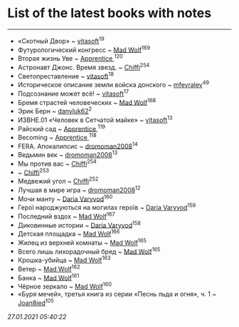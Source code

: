 # List of the latest books with notes
---

* «Скотный Двор» ~ [vitasoft](users/474/47446642-vkontakte)<sup>19</sup>
* Футурологический конгресс ~ [Mad Wolf](users/947/94738840-vkontakte)<sup>169</sup>
* Вторая жизнь Уве ~ [Apprentice ](users/528/52821952-vkontakte)<sup>120</sup>
* Астронавт Джонс. Время звезд. ~ [Chiffi](users/105/105831994080785626680-google)<sup>254</sup>
* Светопреставление ~ [vitasoft](users/474/47446642-vkontakte)<sup>18</sup>
* Историческое описание земли войска донского ~ [mfevralev](users/140/140966150-vkontakte)<sup>49</sup>
* Подсознание может всё! ~ [vitasoft](users/474/47446642-vkontakte)<sup>17</sup>
* Бремя страстей человеческих ~ [Mad Wolf](users/947/94738840-vkontakte)<sup>168</sup>
* Эрик Берн ~ [danyluk62](users/374/374149854-vkontakte)<sup>2</sup>
* ИЗВНЕ.01 «Человек в Сетчатой майке» ~ [vitasoft](users/474/47446642-vkontakte)<sup>13</sup>
* Райский сад ~ [Apprentice ](users/528/52821952-vkontakte)<sup>119</sup>
* Becoming ~ [Apprentice ](users/528/52821952-vkontakte)<sup>118</sup>
* FERA. Апокалипсис ~ [dromoman2008](users/444/44461886-yandex)<sup>14</sup>
* Ведьмин век ~ [dromoman2008](users/444/44461886-yandex)<sup>13</sup>
* Мы против вас ~ [Chiffi](users/105/105831994080785626680-google)<sup>254</sup>
*  ~ [Chiffi](users/105/105831994080785626680-google)<sup>253</sup>
* Медвежий угол ~ [Chiffi](users/105/105831994080785626680-google)<sup>252</sup>
* Лучшая в мире игра ~ [dromoman2008](users/444/44461886-yandex)<sup>12</sup>
* Мочи манту ~ [Daria Varyvod](users/829/829893410524253-facebook)<sup>160</sup>
* Герої народжуються на могилах героїв ~ [Daria Varyvod](users/829/829893410524253-facebook)<sup>159</sup>
* Последний вздох ~ [Mad Wolf](users/947/94738840-vkontakte)<sup>167</sup>
* Диковинные истории ~ [Daria Varyvod](users/829/829893410524253-facebook)<sup>158</sup>
* Детская площадка ~ [Mad Wolf](users/947/94738840-vkontakte)<sup>166</sup>
* Жилец из верхней комнаты ~ [Mad Wolf](users/947/94738840-vkontakte)<sup>165</sup>
* Всего лишь лихорадочный бред ~ [Mad Wolf](users/947/94738840-vkontakte)<sup>165</sup>
* Крошка-убийца ~ [Mad Wolf](users/947/94738840-vkontakte)<sup>163</sup>
* Ветер ~ [Mad Wolf](users/947/94738840-vkontakte)<sup>162</sup>
* Банка ~ [Mad Wolf](users/947/94738840-vkontakte)<sup>161</sup>
* Чёрное зеркало ~ [Mad Wolf](users/947/94738840-vkontakte)<sup>160</sup>
* «Буря мечей», третья книга из серии «Песнь льда и огня», ч. 1 ~ [Joan8ied](users/240/2401650-vkontakte)<sup>105</sup>


_27.01.2021 05:40:22_
